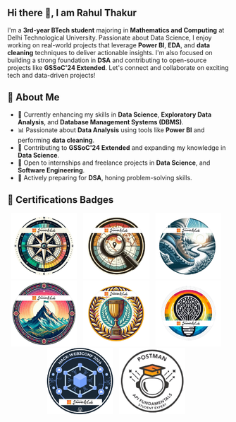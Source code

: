 ## Hi there 👋, I am Rahul Thakur

I'm a **3rd-year BTech student** majoring in **Mathematics and Computing** at Delhi Technological University. Passionate about Data Science, I enjoy working on real-world projects that leverage **Power BI**, **EDA**, and **data cleaning** techniques to deliver actionable insights. I'm also focused on building a strong foundation in **DSA** and contributing to open-source projects like **GSSoC'24 Extended**. Let's connect and collaborate on exciting tech and data-driven projects!


## 🚀 About Me

- 🌱 Currently enhancing my skills in **Data Science**, **Exploratory Data Analysis**, and **Database Management Systems (DBMS)**.
- 📊 Passionate about **Data Analysis** using tools like **Power BI** and performing **data cleaning**.
- 🤖 Contributing to **GSSoC'24 Extended** and expanding my knowledge in **Data Science**.
- 💼 Open to internships and freelance projects in **Data Science**, and **Software Engineering**.
- 🎯 Actively preparing for **DSA**, honing problem-solving skills.

## 📜 Certifications Badges
<div align-items:center; gap: 10px;' align='center'>
<img src="1.png" width="150" style="display:inline-block; margin-right: 10px;" />
<img src="2.png" width="150" style="display:inline-block; margin-right: 10px;" />
<img src="3.png" width="150" style="display:inline-block; margin-right: 10px;" />
<img src="4.png" width="150" style="display:inline-block; margin-right: 10px;" />
<img src="5.png" width="150" style="display:inline-block; margin-right: 10px;" />
<img src="6.png" width="150" style="display:inline-block; margin-right: 10px;" />
<img src="Hack-Web3Conf 2024 Badge (2).png" width="150" style="display:inline-block; margin-right: 10px;" />
<img src="Postman Dark.png" width="150" style="display:inline-block; margin-right: 10px;" />
</div>



